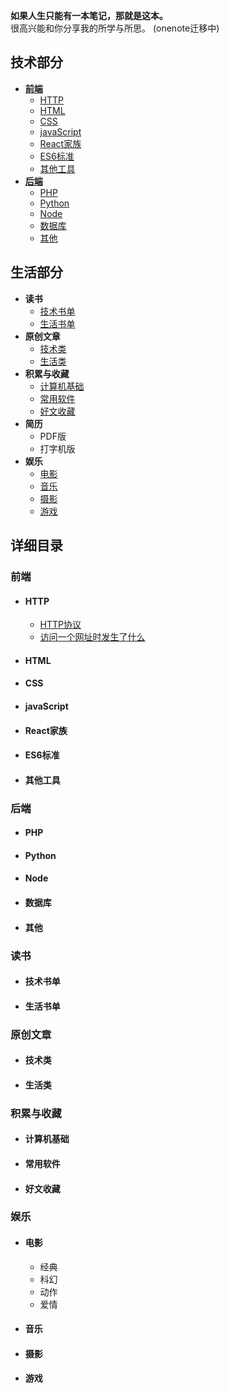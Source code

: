 **如果人生只能有一本笔记，那就是这本。**  
很高兴能和你分享我的所学与所思。
(onenote迁移中)
## 技术部分
- [**前端**](#前端)
	- [HTTP](#http)
	- [HTML](#html)
	- [CSS](#css)
	- [javaScript](#javascript)
	- [React家族](#react家族)
	- [ES6标准](#es6标准)
	- [其他工具](#其他工具)
- [**后端**](#后端)
	- [PHP](#php)
	- [Python](#python)
	- [Node](#node)
	- [数据库](#数据库)
	- [其他](#其他)


## 生活部分
- **读书**
	- [技术书单](#技术书单)
	- [生活书单](#生活书单)
- **原创文章**
	- [技术类](#技术类)
	- [生活类](#生活类)
- **积累与收藏**
	- [计算机基础](#计算机基础)
	- [常用软件](#常用软件)
	- [好文收藏](#好文收藏)
- **简历**
	- PDF版
	- 打字机版
- **娱乐**
	- [电影](#电影)
	- [音乐](#音乐)
	- [摄影](#摄影)
	- [游戏](#游戏)

## 详细目录
### 前端
- #### HTTP
	- [HTTP协议](https://github.com/huanqingli/life-note/blob/master/%E5%89%8D%E7%AB%AF/HTTP/HTTP%E5%8D%8F%E8%AE%AE.md)
	- [访问一个网址时发生了什么](https://github.com/huanqingli/life-note/blob/master/前端/HTTP/访问一个地址时发生了什么.md)
- #### HTML
- #### CSS
- #### javaScript
- #### React家族
- #### ES6标准
- #### 其他工具

### 后端
- #### PHP
- #### Python
- #### Node
- #### 数据库
- #### 其他

### 读书
- #### 技术书单
- #### 生活书单

### 原创文章
- #### 技术类
- #### 生活类

### 积累与收藏
- #### 计算机基础
- #### 常用软件
- #### 好文收藏

### 娱乐
- #### 电影
	- 经典
	- 科幻
	- 动作
	- 爱情
- #### 音乐
- #### 摄影
- #### 游戏
